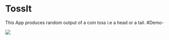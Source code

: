 # TossIt

This App produces random output of a coin toss i.e a head or a tail.
#Demo-

![](demo.gif)
